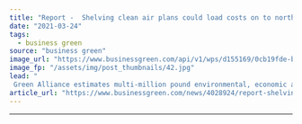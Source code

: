 ```yaml
---
title: "Report -  Shelving clean air plans could load costs on to northern cities"
date: "2021-03-24"
tags: 
  - business green
source: "business green"
image_url: "https://www.businessgreen.com/api/v1/wps/d155169/0cb19fde-bfb9-4def-8f13-97904dc1cfaa/3/iStock-1305820553-ultra-low-emission-zone-ulez-london-185x114.jpg"
image_fp: "/assets/img/post_thumbnails/42.jpg"
lead: "
 Green Alliance estimates multi-million pound environmental, economic and health benefits for regions which implement clean air zones ..."
article_url: "https://www.businessgreen.com/news/4028924/report-shelving-clean-air-plans-load-costs-northern-cities"
---
```


---

